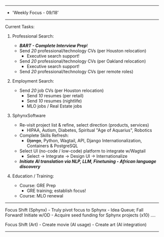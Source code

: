 
**********************************************************************
*	'Weekly Focus - 09/18’
**********************************************************************
Current Tasks:

1) Professional Search: 
	- ***BART - Complete Interview Prep***!
	- Send *20* professional/technology CVs (per Houston relocation)
		- Executive search support!
	- Send *20* professional/technology CVs (per Oakland relocation)
		- Executive search support!
	- Send *20* professional/technology CVs (per remote roles)

2) Employment Search:
	- Send *20* job CVs (per Houston relocation)
		- Send *10* resumes (per retail)
		- Send *10* resumes (nightlife)
		- MLO jobs / Real Estate jobs

3) SphynxSoftware
	- Re-visit project list & refine, select direction (products, services)
		- HIPAA, Autism, Diabetes, Spiritual "Age of Aquarius", Robotics
	- Complete Skills Refresh:
		- ~~Django~~, Python, Wagtail, API, Django Internationalization, Containers & PostgreSQL
	- Select UI (no-code / low-code) platform to integrate w/Wagtail
		- Select -> Integrate -> Design UI -> Internationalize
	- ***Initiate AI translation via NLP, LLM, Finetuning - African language discovery***

4) Education / Training:
	- Course: GRE Prep
		* GRE training; establish focus!
	- Course: MLO renewal
	
**********************************************************************

Focus Shift (Sphynx)
	- Truly pivot focus to Sphynx
		- Idea Queue; Fall Forward! Initiate w/OD
	- Acquire seed funding for Sphynx projects (x10) ....

Focus Shift (Art)
	- Create movie (AI usage)
	- Create art (AI integration)

**********************************************************************



